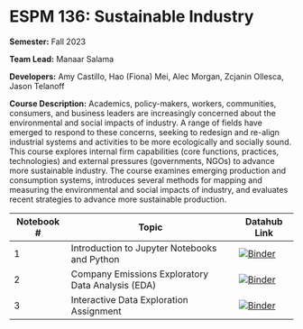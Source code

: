 # ESPM 136: Sustainable Industry

**Semester:** Fall 2023

**Team Lead:** Manaar Salama

**Developers:** Amy Castillo, Hao (Fiona) Mei, Alec Morgan, Zcjanin Ollesca, Jason Telanoff

**Course Description:** Academics, policy-makers, workers, communities, consumers, and business leaders are increasingly concerned about the environmental and social impacts of industry. A range of fields have emerged to respond to these concerns, seeking to redesign and re-align industrial systems and activities to be more ecologically and socially sound. This course explores internal firm capabilities (core functions, practices, technologies) and external pressures (governments, NGOs) to advance more sustainable industry. The course examines emerging production and consumption systems, introduces several methods for mapping and measuring the environmental and social impacts of industry, and evaluates recent strategies to advance more sustainable production.

| Notebook # | Topic                                               | Datahub Link                                                                                                                                                                                                                                              |
|------------|-----------------------------------------------------|-----------------------------------------------------------------------------------------------------------------------------------------------------------------------------------------------------------------------------------------------------------|
| 1          | Introduction to Jupyter Notebooks and Python | [![Binder](https://img.shields.io/badge/Launch-UCB%20Datahub-blue.svg)](https://datahub.berkeley.edu/hub/user-redirect/git-pull?repo=https%3A%2F%2Fgithub.com%2Fds-modules%2FANTH-115&urlpath=tree%2FANTH-115%2Fnotebook1%2FNotebook+1.ipynb&branch=main) |
| 2          | Company Emissions Exploratory Data Analysis (EDA)                        | [![Binder](https://img.shields.io/badge/Launch-UCB%20Datahub-blue.svg)](https://datahub.berkeley.edu/hub/user-redirect/git-pull?repo=https%3A%2F%2Fgithub.com%2Fds-modules%2FESPM-136&urlpath=tree%2FESPM-136%2Fnb2-eda%2FESPM-136_Notebook2_EDA.ipynb&branch=main) |
| 3          | Interactive Data Exploration Assignment                         | [![Binder](https://img.shields.io/badge/Launch-UCB%20Datahub-blue.svg)](https://datahub.berkeley.edu/hub/user-redirect/git-pull?repo=https%3A%2F%2Fgithub.com%2Fds-modules%2FESPM-136&urlpath=tree%2FESPM-136%2Fnb3-assignment%2FESPM-136_Notebook3_Assignment.ipynb&branch=main) |
